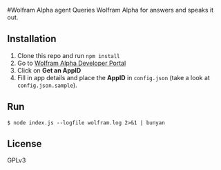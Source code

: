 #Wolfram Alpha agent
Queries Wolfram Alpha for answers and speaks it out.
## Installation
1. Clone this repo and run `npm install`
2. Go to [Wolfram Alpha Developer Portal](https://developer.wolframalpha.com/portal/myapps/index.html) 
3. Click on **Get an AppID**
4. Fill in app details and place the **AppID** in `config.json` (take a look at `config.json.sample`).

## Run
`$ node index.js --logfile wolfram.log 2>&1 | bunyan`

## License
GPLv3

